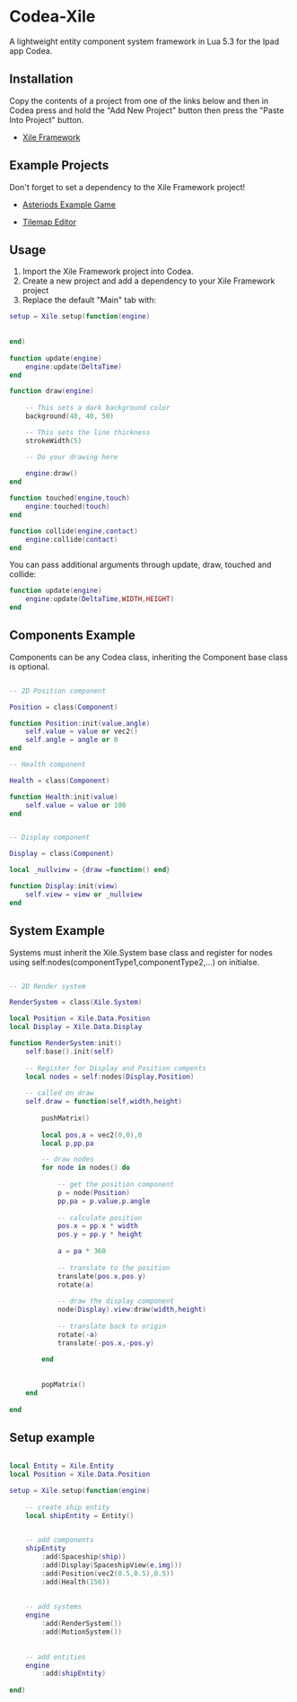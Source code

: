 # Codea-Xile
A lightweight entity component system framework in Lua 5.3 for the Ipad app Codea.

Installation
-------------

Copy the contents of a project from one of the links below and then in Codea press and hold the "Add New Project" button then press the "Paste Into Project" button.

* [Xile Framework](https://raw.githubusercontent.com/XanDDemoX/Codea-Xile/master/XileAutoInstall.codea/Xile.lua)

Example Projects
-------------
Don't forget to set a dependency to the Xile Framework project!

* [Asteriods Example Game](https://github.com/XanDDemoX/Codea-Xile/blob/master/XileAutoInstall.codea/XileAsteroids.lua)

* [Tilemap Editor](https://github.com/XanDDemoX/Codea-Xile/blob/master/XileAutoInstall.codea/XileEditor.lua)

Usage
-------------

1. Import the Xile Framework project into Codea.
2. Create a new project and add a dependency to your Xile Framework project
3. Replace the default "Main" tab with:

```lua
setup = Xile.setup(function(engine)
    
    
end)
        
function update(engine)
    engine:update(DeltaTime)
end

function draw(engine)
    
    -- This sets a dark background color 
    background(40, 40, 50)

    -- This sets the line thickness
    strokeWidth(5)

    -- Do your drawing here
    
    engine:draw()
end

function touched(engine,touch)
    engine:touched(touch)
end

function collide(engine,contact)
    engine:collide(contact)
end
```

You can pass additional arguments through update, draw, touched and collide:

```lua
function update(engine)
    engine:update(DeltaTime,WIDTH,HEIGHT)
end
```

Components Example
-------------
Components can be any Codea class, inheriting the Component base class is optional.

```lua

-- 2D Position component

Position = class(Component)

function Position:init(value,angle)
    self.value = value or vec2()
    self.angle = angle or 0
end

-- Health component 

Health = class(Component)

function Health:init(value)
    self.value = value or 100
end


-- Display component

Display = class(Component)

local _nullview = {draw =function() end}

function Display:init(view)
    self.view = view or _nullview
end

```

System Example
-------------
Systems must inherit the Xile.System base class and register for nodes using self:nodes(componentType1,componentType2,...) on initialse.

```lua

-- 2D Render system

RenderSystem = class(Xile.System)

local Position = Xile.Data.Position
local Display = Xile.Data.Display

function RenderSystem:init()
    self:base().init(self)
    
	-- Register for Display and Position compents
    local nodes = self:nodes(Display,Position)
    
	-- called on draw
    self.draw = function(self,width,height)
        
        pushMatrix()
        
        local pos,a = vec2(0,0),0
        local p,pp,pa

		-- draw nodes
        for node in nodes() do
            
			-- get the position component
            p = node(Position)
            pp,pa = p.value,p.angle
            
			-- calculate position
            pos.x = pp.x * width 
            pos.y = pp.y * height
            
            a = pa * 360
            
			-- translate to the position 
            translate(pos.x,pos.y)
            rotate(a)
            
			-- draw the display component
            node(Display).view:draw(width,height)
            
			-- translate back to origin
            rotate(-a)
            translate(-pos.x,-pos.y)
            
        end
        
        
        popMatrix()
    end
    
end
```

Setup example
-------------
```lua

local Entity = Xile.Entity
local Position = Xile.Data.Position

setup = Xile.setup(function(engine)
    
	-- create ship entity 
    local shipEntity = Entity()

	
	-- add components 
	shipEntity
		:add(Spaceship(ship))
		:add(Display(SpaceshipView(e,img)))
		:add(Position(vec2(0.5,0.5),0.5))
		:add(Health(150))
		
		
	-- add systems
	engine
		:add(RenderSystem())
		:add(MotionSystem())
	
	
	-- add entities
	engine
		:add(shipEntity)
	
end)

```